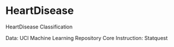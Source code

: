 # HeartDisease
HeartDisease Classification

Data: UCI Machine Learning Repository
Core Instruction: Statquest

